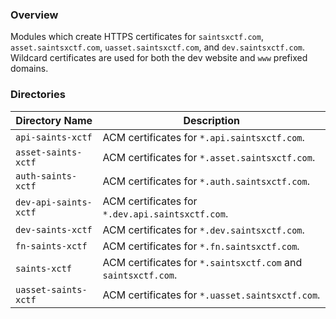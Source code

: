 ### Overview

Modules which create HTTPS certificates for `saintsxctf.com`, `asset.saintsxctf.com`, `uasset.saintsxctf.com`, and 
`dev.saintsxctf.com`.  Wildcard certificates are used for both the dev website and `www` prefixed domains.

### Directories

| Directory Name        | Description                                                   |
|-----------------------|---------------------------------------------------------------|
| `api-saints-xctf`     | ACM certificates for `*.api.saintsxctf.com`.                  |
| `asset-saints-xctf`   | ACM certificates for `*.asset.saintsxctf.com`.                |
| `auth-saints-xctf`    | ACM certificates for `*.auth.saintsxctf.com`.                 |
| `dev-api-saints-xctf` | ACM certificates for `*.dev.api.saintsxctf.com`.              |
| `dev-saints-xctf`     | ACM certificates for `*.dev.saintsxctf.com`.                  |
| `fn-saints-xctf`      | ACM certificates for `*.fn.saintsxctf.com`.                   |
| `saints-xctf`         | ACM certificates for `*.saintsxctf.com` and `saintsxctf.com`. |
| `uasset-saints-xctf`  | ACM certificates for `*.uasset.saintsxctf.com`.               |